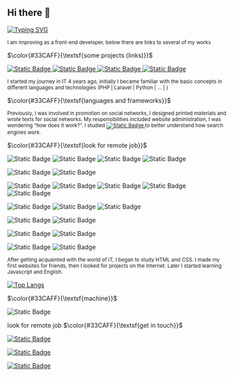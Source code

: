 ## Hi there 👋


[![Typing SVG](https://readme-typing-svg.herokuapp.com?color=%2336BCF7&lines=Frontend+developer+Vue+js+|+Pinia)](https://git.io/typing-svg)

<sub>I am improving as a front-end developer, below there are links to several of my works</sub>

$\color{#33CAFF}{\textsf{some projects (links)}}$

<a href="https://youtu.be/36Chx-Gtx_g">![Static Badge](https://img.shields.io/badge/VUE%20JS%20-36454F?style=flat&logo=youtube&logoColor=fff)
 </a>
<a href="https://youtu.be/puJf7eX54kQ">![Static Badge](https://img.shields.io/badge/VUE%20JS%20%26%20PINIA%20-36454F?style=flat&logo=youtube&logoColor=fff)
 </a> 
<a href="https://youtu.be/mfWBxESYFRU">![Static Badge](https://img.shields.io/badge/HTML%20%7C%20SCSS%20-36454F?style=flat&logo=youtube&logoColor=fff)
</a> 
<a href="https://youtu.be/Dx5CUAKjuQM">![Static Badge](https://img.shields.io/badge/HTML%20%7C%20SCSS%20%7C%20JS%20%20-36454F?style=flat&logo=youtube&logoColor=fff)
</a> 

<sub>I started my journey in IT 4 years ago, initially I became familiar with the basic concepts in different languages ​​and technologies (PHP | Laravel | Python | ... | )</sub>
<sub></sub>

$\color{#33CAFF}{\textsf{languages and frameworks}}$


<sub> Previously, I was involved in promotion on social networks, I designed printed materials and wrote texts for social networks. My responsibilities included website administration, I was wondering “how does it work?”. I studied <a href="https://analytics.google.com/analytics/academy/certificate/tfIduFYxQOukx1qH0Eacgg">![Static Badge](https://img.shields.io/badge/Google%20Analytics-36454F?style=flat&logo=googleanalytics&logoColor=fff)
 <a/> to better understand how search engines work.</sub>

$\color{#33CAFF}{\textsf{look for remote job}}$


![Static Badge](https://img.shields.io/badge/JavaScript-36454F?style=flat&logo=javascript&logoColor=fff)
![Static Badge](https://img.shields.io/badge/Vue%20JS%203-36454F?style=flat&logo=vuedotjs&logoColor=fff)
![Static Badge](https://img.shields.io/badge/OPTION%20%26%20COMPOSITION%20API-36454F?style=flat&logo=vuedotjs&logoColor=fff)
![Static Badge](https://img.shields.io/badge/PINIA-36454F?style=flat&logo=vuedotjs&logoColor=fff)


![Static Badge](https://img.shields.io/badge/JSON-36454F?style=flat&logo=json&logoColor=fff)
![Static Badge](https://img.shields.io/badge/axios-36454F?style=flat&logo=axios&logoColor=fff)



![Static Badge](https://img.shields.io/badge/Node%20JS%20-36454F?style=flat&logo=nodedotjs&logoColor=fff)
![Static Badge](https://img.shields.io/badge/Express%20JS%20-36454F?style=flat&logo=express&logoColor=fff)
![Static Badge](https://img.shields.io/badge/nodemon%20-36454F?style=flat&logo=nodemon&logoColor=fff)
![Static Badge](https://img.shields.io/badge/Mongodb%20-36454F?style=flat&logo=mongodb&logoColor=fff)
![Static Badge](https://img.shields.io/badge/Postman-36454F?style=flat&logo=postman&logoColor=fff)



![Static Badge](https://img.shields.io/badge/HTML%205-36454F?style=flat&logo=html5&logoColor=fff)
![Static Badge](https://img.shields.io/badge/CSS%203-36454F?style=flat&logo=css3&logoColor=fff)
![Static Badge](https://img.shields.io/badge/SCSS-36454F?style=flat&logo=sass&logoColor=fff)



![Static Badge](https://img.shields.io/badge/Adobe%20Photoshop-36454F?style=flat&logo=adobephotoshop&logoColor=fff)
![Static Badge](https://img.shields.io/badge/Canva-36454F?style=flat&logo=canva&logoColor=fff)


![Static Badge](https://img.shields.io/badge/Sublime%20Text-36454F?style=flat&logo=sublimetext&logoColor=fff)
![Static Badge](https://img.shields.io/badge/Visual%20Studio%20Code-36454F?style=flat&logo=%20&logoColor=fff)



![Static Badge](https://img.shields.io/badge/MVC%20-36454F?style=flat&logoColor=fff)
![Static Badge](https://img.shields.io/badge/Block%20Element%20Modifier%20%20-36454F?style=flat&logoColor=fff)


<sub>After getting acquainted with the world of IT, I began to study HTML and CSS. I made my first websites for friends, then I looked for projects on the Internet. Later I started learning Javascript and English.</sub>

[![Top Langs](https://github-readme-stats.vercel.app/api/top-langs/?username=eugenia-vitinschii&layout=compact)](https://github.com/eugenia-vitinschii/github-readme-stats)

 $\color{#33CAFF}{\textsf{machine}}$
 
![Static Badge](https://img.shields.io/badge/Apple%202021%20iMac%20-36454F?style=flat&logo=apple%20&logoColor=fff)

look for remote job
 $\color{#33CAFF}{\textsf{get in touch}}$
 
<a href="https://www.linkedin.com/in/eugenia-vitincshii/"> ![Static Badge](https://img.shields.io/badge/linkedin-36454F?style=flat&logo=linkedin&logoColor=fff)
</a>
 
<a href="mailto:vitinschii.eugenia@gmail.com">![Static Badge](https://img.shields.io/badge/gmail-36454F?style=flat&logo=gmail&logoColor=fff)
</a> 

<a href="https://cert.efset.org/vbstXP">![Static Badge](https://img.shields.io/badge/english%20certification-36454F?style=flat&logo=%20&logoColor=fff)
</a> 
 
 

 
